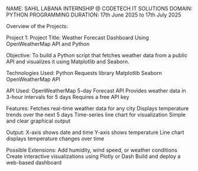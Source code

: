 NAME: SAHIL LABANA INTERNSHIP @ CODETECH IT SOLUTIONS DOMAIN: PYTHON PROGRAMMING DURATION: 17th June 2025 to 17th July 2025

Overview of the Projects:

Project 1:
Project Title:
Weather Forecast Dashboard Using OpenWeatherMap API and Python

Objective:
To build a Python script that fetches weather data from a public API and visualizes it using Matplotlib and Seaborn.

Technologies Used:
Python
Requests library
Matplotlib
Seaborn
OpenWeatherMap API

API Used:
OpenWeatherMap 5-day Forecast API
Provides weather data in 3-hour intervals for 5 days
Requires a free API key

Features:
Fetches real-time weather data for any city
Displays temperature trends over the next 5 days
Time-series line chart for visualization
Simple and clear graphical output

Output:
X-axis shows date and time
Y-axis shows temperature
Line chart displays temperature changes over time

Possible Extensions:
Add humidity, wind speed, or weather conditions
Create interactive visualizations using Plotly or Dash
Build and deploy a web-based dashboard
